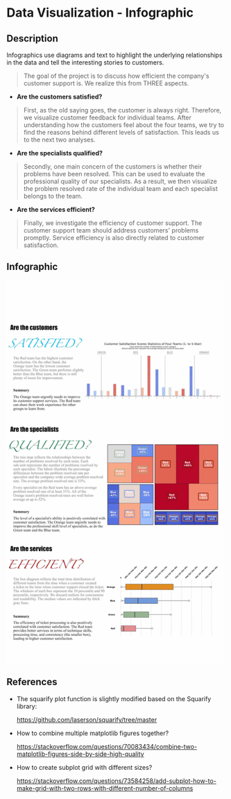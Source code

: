# Data Visualization - Infographic

## Description

Infographics use diagrams and text to highlight the underlying relationships in the data and tell the interesting stories to customers.

> The goal of the project is to discuss how efficient the company's customer support is. We realize this from THREE aspects.

- __Are the customers satisfied?__

> First, as the old saying goes, the customer is always right. Therefore, we visualize customer feedback for individual teams. After understanding how the customers feel about the four teams, we try to find the reasons behind different levels of satisfaction. This leads us to the next two analyses.

- __Are the specialists qualified?__

> Secondly, one main concern of the customers is whether their problems have been resolved. This can be used to evaluate the professional quality of our specialists. As a result, we then visualize the problem resolved rate of the individual team and each specialist belongs to the team.

- __Are the services efficient?__

> Finally, we investigate the efficiency of customer support. The customer support team should address customers' problems promptly. Service efficiency is also directly related to customer satisfaction.

## Infographic

<p align="center">
<img src="./img/infographic.jpg" width="700" />
</p>

## References

- The squarify plot function is slightly modified based on the Squarify library:

    https://github.com/laserson/squarify/tree/master

- How to combine multiple matplotlib figures together?

    https://stackoverflow.com/questions/70083434/combine-two-matplotlib-figures-side-by-side-high-quality

- How to create subplot grid with different sizes?

    https://stackoverflow.com/questions/73584258/add-subplot-how-to-make-grid-with-two-rows-with-different-number-of-columns
